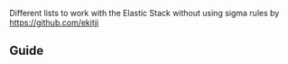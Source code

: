 Different lists to work with the Elastic Stack without using sigma rules by https://github.com/ekitji

## Guide
